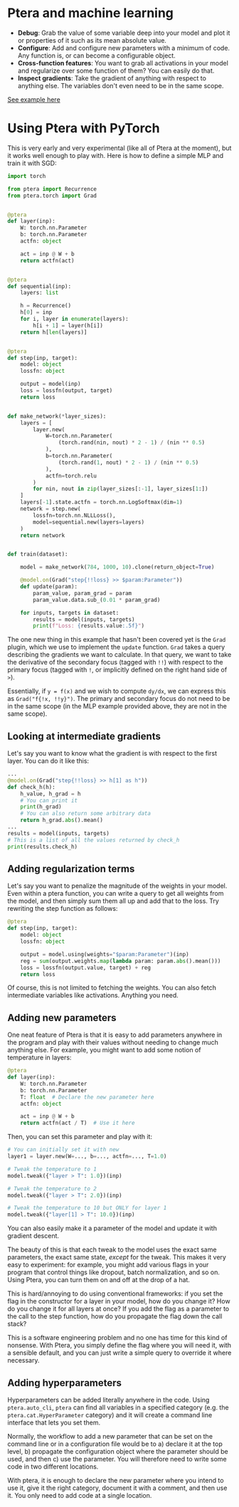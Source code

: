 
# Ptera and machine learning

* **Debug**: Grab the value of some variable deep into your model and plot it or properties of it such as its mean absolute value.
* **Configure**: Add and configure new parameters with a minimum of code. Any function is, or can become a configurable object.
* **Cross-function features**: You want to grab all activations in your model and regularize over some function of them? You can easily do that.
* **Inspect gradients**: Take the gradient of anything with respect to anything else. The variables don't even need to be in the same scope.


[See example here](https://github.com/mila-iqia/ptera/blob/master/examples/mlp.py)


# Using Ptera with PyTorch

This is very early and very experimental (like all of Ptera at the moment), but it works well enough to play with. Here is how to define a simple MLP and train it with SGD:

```python
import torch

from ptera import Recurrence
from ptera.torch import Grad


@ptera
def layer(inp):
    W: torch.nn.Parameter
    b: torch.nn.Parameter
    actfn: object

    act = inp @ W + b
    return actfn(act)


@ptera
def sequential(inp):
    layers: list

    h = Recurrence()
    h[0] = inp
    for i, layer in enumerate(layers):
        h[i + 1] = layer(h[i])
    return h[len(layers)]


@ptera
def step(inp, target):
    model: object
    lossfn: object

    output = model(inp)
    loss = lossfn(output, target)
    return loss


def make_network(*layer_sizes):
    layers = [
        layer.new(
            W=torch.nn.Parameter(
                (torch.rand(nin, nout) * 2 - 1) / (nin ** 0.5)
            ),
            b=torch.nn.Parameter(
                (torch.rand(1, nout) * 2 - 1) / (nin ** 0.5)
            ),
            actfn=torch.relu
        )
        for nin, nout in zip(layer_sizes[:-1], layer_sizes[1:])
    ]
    layers[-1].state.actfn = torch.nn.LogSoftmax(dim=1)
    network = step.new(
        lossfn=torch.nn.NLLLoss(),
        model=sequential.new(layers=layers)
    )
    return network


def train(dataset):

    model = make_network(784, 1000, 10).clone(return_object=True)

    @model.on(Grad("step{!!loss} >> $param:Parameter"))
    def update(param):
        param_value, param_grad = param
        param_value.data.sub_(0.01 * param_grad)

    for inputs, targets in dataset:
        results = model(inputs, targets)
        print(f"Loss: {results.value:.5f}")
```

The one new thing in this example that hasn't been covered yet is the `Grad` plugin, which we use to implement the `update` function. `Grad` takes a query describing the gradients we want to calculate. In that query, we want to take the derivative of the secondary focus (tagged with `!!`) with respect to the primary focus (tagged with `!`, or implicitly defined on the right hand side of `>`).

Essentially, if `y = f(x)` and we wish to compute `dy/dx`, we can express this as `Grad("f{!x, !!y}")`. The primary and secondary focus do not need to be in the same scope (in the MLP example provided above, they are not in the same scope).


## Looking at intermediate gradients

Let's say you want to know what the gradient is with respect to the first layer. You can do it like this:


```python
...
@model.on(Grad("step{!!loss} >> h[1] as h"))
def check_h(h):
    h_value, h_grad = h
    # You can print it
    print(h_grad)
    # You can also return some arbitrary data
    return h_grad.abs().mean()
...
results = model(inputs, targets)
# This is a list of all the values returned by check_h
print(results.check_h)
```

## Adding regularization terms

Let's say you want to penalize the magnitude of the weights in your model. Even within a ptera function, you can write a query to get all weights from the model, and then simply sum them all up and add that to the loss. Try rewriting the step function as follows:

```python
@ptera
def step(inp, target):
    model: object
    lossfn: object

    output = model.using(weights="$param:Parameter")(inp)
    reg = sum(output.weights.map(lambda param: param.abs().mean()))
    loss = lossfn(output.value, target) + reg
    return loss
```

Of course, this is not limited to fetching the weights. You can also fetch intermediate variables like activations. Anything you need.


## Adding new parameters

One neat feature of Ptera is that it is easy to add parameters anywhere in the program and play with their values without needing to change much anything else. For example, you might want to add some notion of temperature in layers:

```python
@ptera
def layer(inp):
    W: torch.nn.Parameter
    b: torch.nn.Parameter
    T: float  # Declare the new parameter here
    actfn: object

    act = inp @ W + b
    return actfn(act / T)  # Use it here
```

Then, you can set this parameter and play with it:

```python
# You can initially set it with new
layer1 = layer.new(W=..., b=..., actfn=..., T=1.0)

# Tweak the temperature to 1
model.tweak({"layer > T": 1.0})(inp)

# Tweak the temperature to 2
model.tweak({"layer > T": 2.0})(inp)

# Tweak the temperature to 10 but ONLY for layer 1
model.tweak({"layer[1] > T": 10.0})(inp)
```

You can also easily make it a parameter of the model and update it with gradient descent.

The beauty of this is that each tweak to the model uses the exact same parameters, the exact same state, *except* for the tweak. This makes it very easy to experiment: for example, you might add various flags in your program that control things like dropout, batch normalization, and so on. Using Ptera, you can turn them on and off at the drop of a hat.

This is hard/annoying to do using conventional frameworks: if you set the flag in the constructor for a layer in your model, how do you change it? How do you change it for all layers at once? If you add the flag as a parameter to the call to the step function, how do you propagate the flag down the call stack?

This is a software engineering problem and no one has time for this kind of nonsense. With Ptera, you simply define the flag where you will need it, with a sensible default, and you can just write a simple query to override it where necessary.


## Adding hyperparameters

Hyperparameters can be added literally anywhere in the code. Using `ptera.auto_cli`, `ptera` can find all variables in a specified category (e.g. the `ptera.cat.HyperParameter` category) and it will create a command line interface that lets you set them.

Normally, the workflow to add a new parameter that can be set on the command line or in a configuration file would be to a) declare it at the top level, b) propagate the configuration object where the parameter should be used, and then c) use the parameter. You will therefore need to write some code in two different locations.

With ptera, it is enough to declare the new parameter where you intend to use it, give it the right category, document it with a comment, and then use it. You only need to add code at a single location.
